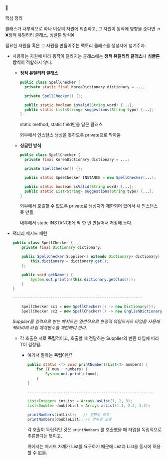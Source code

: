 <aside>
💜

핵심 정리

클래스가 내부적으로 하나 이상의 자원에 의존하고, 그 자원이 동작에 영향을 준다면
→ ❌정적 유틸리티 클래스, 싱글톤 방식❌

필요한 자원을 혹은 그 자원을 만들어주는 팩토리 클래스를 생성자에 넘겨주자.

</aside>

- 사용하는 자원에 따라 동작이 달라지는 클래스에는 **정적 유틸리티 클래스**나 **싱글톤 방식**이 적합하지 않다.
    - **정적 유틸리티 클래스**

        ```java
        public class SpellChecker {
          private static final KoreaDictionary dictionary = ...;
        
          private SpellChecker() {};
        
          public static boolean isValid(String word) {...};
          public static List<String> suggestions(String typo) {...};
        }
        ```

      static method, static field만을 담은 클래스

      외부에서 인스턴스 생성을 못하도록 private으로 막아둠

    - **싱글턴 방식**

        ```java
        public class SpellChecker { 
          private final KoreaDictionary dictionary = ...;
        
          private SpellChecker() {};
        
          public static SpeeChecker INSTANCE = new SpellChecker(...);
        
          public static boolean isValid(String word) {...};
          public static List<String> suggestions(String typo) {...};
        }
        ```

      외부에서 호출할 수 없도록 private로 생성자가 제한되어 있어서 새 인스턴스 못 만듦

      내부에서 static INSTANCE에 딱 한 번 만들어서 저장해  둔다.

- 팩터리 메서드 패턴

    ```java
    public class SpellChecker {
        private final Dictionary dictionary;
    
        public SpellChecker(Supplier<? extends Dictionary> dictionary) {
            this.dictionary = dictionary.get();
        };
    
        public void getName() {
            System.out.println(this.dictionary.getClass());
        }
    }
    
    ----------------------------------------------------------
    
        SpellChecker sc1 = new SpellChecker(() -> new Dictionary());
        SpellChecker sc2 = new SpellChecker(() -> new EnglishDictionary());
    
    ```

  *Supplier<T>를 입력으로 받는 메서드는 일반적으로 한정적 와일드카드 타입을 사용해 팩터리의 타입 매개변수를 제한해야 한다.*

    - 각 호출은 서로 **독립**적이고, 호출할 때 전달하는 Supplier의 반환 타입에 따라 T이 결정됨.
        - 여기서 말하는 **독립**이란?

            ```java
            public static <T> void printNumbers(List<T> numbers) {
                for (T num : numbers) {
                    System.out.println(num);
                }
            }
            
            ---------------------------------------------------------
            
            List<Integer> intList = Arrays.asList(1, 2, 3);
            List<Double> doubleList = Arrays.asList(1.1, 2.2, 3.3);
            
            printNumbers(intList);   // 컴파일 오류
            printNumbers(doubleList); // 컴파일 오류
            ```

          각 호출이 독립적인 것은 `printNumbers` 를 호출했을 때 타입을 독립적으로 추론한다는 뜻이고,

          위에서는 메서드 자체가 List<T>를 요구하기 때문에 List<Integer>과 List<double>을 동시에 허용할 수 없음.
